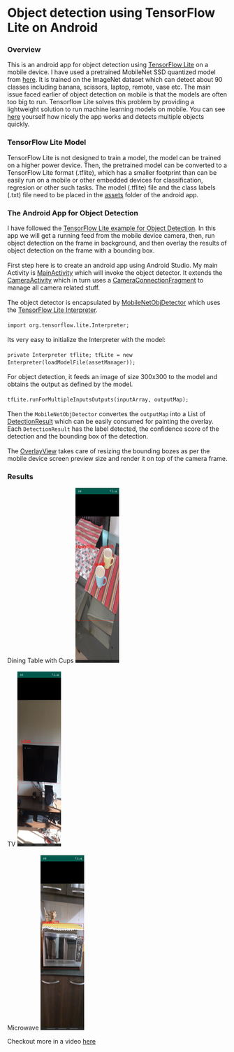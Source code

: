 # Object detection using TensorFlow Lite on Android
### Overview
This is an android app for object detection using [TensorFlow Lite](https://www.tensorflow.org/lite) on a mobile device. I have used a pretrained MobileNet SSD quantized model from [here](https://storage.googleapis.com/download.tensorflow.org/models/tflite/coco_ssd_mobilenet_v1_1.0_quant_2018_06_29.zip). It is  trained on the ImageNet dataset which can detect about 90 classes including banana, scissors, laptop, remote, vase etc. The main issue faced earlier of object detection on mobile is that the models are often too big to run. Tensorflow Lite solves this problem by providing a lightweight solution to run machine learning models on mobile. You can see [here](https://drive.google.com/file/d/0B_1Jj2xWSEEWd1FTdlkyZkZBYzQtMm82WlpHZGwxYVY5ZG9v/view?usp=sharing) yourself how nicely the app works and detects multiple objects quickly.

### TensorFlow Lite Model
TensorFlow Lite is not designed to train a model, the model can be trained on a higher power device. Then, the pretrained model can be converted to a TensorFlow Lite format (.tflite), which has a smaller footprint than can be easily run on a mobile or other embedded devices for classification, regresion or other such tasks. The model (.tflite) file and the class labels (.txt) file need to be placed in the [assets](https://github.com/mrinalTheCoder/ObjectDetectionApp/tree/master/app/src/main/assets) folder of the android app.

### The Android App for Object Detection
I have followed the [TensorFlow Lite example for Object Detection](https://github.com/tensorflow/examples/tree/master/lite/examples/object_detection).
In this app we will get a running feed from the mobile device camera, then, run object detection on the frame in background, and then overlay the results of object detection on the frame with a bounding box.<br/><br/>
First step here is to create an android app using Android Studio. My main Activity is [MainActivity](https://github.com/mrinalTheCoder/ObjectDetectionApp/blob/master/app/src/main/java/com/objdetector/MainActivity.java) which will invoke the object detector. It extends the [CameraActivity](https://github.com/mrinalTheCoder/ObjectDetectionApp/blob/master/app/src/main/java/com/objdetector/CameraActivity.java) which in turn uses a [CameraConnectionFragment](https://github.com/mrinalTheCoder/ObjectDetectionApp/blob/master/app/src/main/java/com/objdetector/CameraConnectionFragment.java) to manage all camera related stuff.<br/><br/>
The object detector is encapsulated by [MobileNetObjDetector](https://github.com/mrinalTheCoder/ObjectDetectionApp/blob/master/app/src/main/java/com/objdetector/deepmodel/MobileNetObjDetector.java) which uses the [TensorFlow Lite Interpreter](https://www.tensorflow.org/lite/guide/inference#load_and_run_a_model_in_java).<br/><br/>
`import org.tensorflow.lite.Interpreter;`<br/><br/>
Its very easy to initialize the Interpreter with the model:<br/><br/>
`private Interpreter tflite;
tfLite = new Interpreter(loadModelFile(assetManager));`<br/><br/>
For object detection, it feeds an image of size 300x300 to the model and obtains the output as defined by the model.<br/><br/>
`tfLite.runForMultipleInputsOutputs(inputArray, outputMap);`<br/><br/>
Then the `MobileNetObjDetector` convertes the `outputMap` into a List of [DetectionResult](https://github.com/mrinalTheCoder/ObjectDetectionApp/blob/master/app/src/main/java/com/objdetector/deepmodel/DetectionResult.java) which can be easily consumed for painting the overlay. Each `DetectionResult` has the label detected, the confidence score of the detection and the bounding box of the detection.<br/><br/>
The [OverlayView](https://github.com/mrinalTheCoder/ObjectDetectionApp/blob/master/app/src/main/java/com/objdetector/customview/OverlayView.java) takes care of resizing the bounding bozes as per the mobile device screen preview size and render it on top of the camera frame.

### Results
Dining Table with Cups
<img src="results/cups.jpg" width="100" height="400" />
<br/><br/>
TV
<img src="results/tv.jpg" width="100" height="400" />
<br/><br/>
Microwave
<img src="results/microwave.jpg" width="100" height="400" />

Checkout more in a video [here](https://drive.google.com/file/d/0B_1Jj2xWSEEWd1FTdlkyZkZBYzQtMm82WlpHZGwxYVY5ZG9v/view?usp=sharing)

